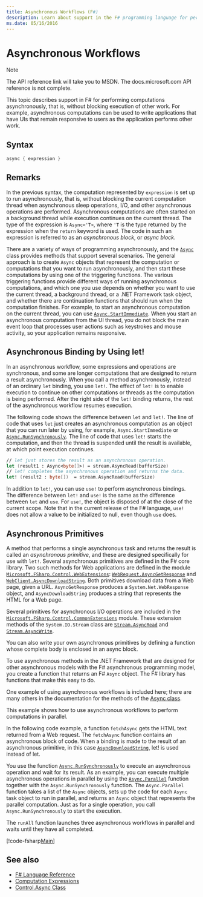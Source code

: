 ```yaml
---
title: Asynchronous Workflows (F#)
description: Learn about support in the F# programming language for performing computations asynchronously, which execute without blocking execution of other work.
ms.date: 05/16/2016
---
```

# Asynchronous Workflows

> [!NOTE]
The API reference link will take you to MSDN.  The docs.microsoft.com API reference is not complete.

This topic describes support in F# for performing computations asynchronously, that is, without blocking execution of other work. For example, asynchronous computations can be used to write applications that have UIs that remain responsive to users as the application performs other work.

## Syntax

```fsharp
async { expression }
```

## Remarks

In the previous syntax, the computation represented by `expression` is set up to run asynchronously, that is, without blocking the current computation thread when asynchronous sleep operations, I/O, and other asynchronous operations are performed. Asynchronous computations are often started on a background thread while execution continues on the current thread. The type of the expression is `Async<'T>`, where `'T` is the type returned by the expression when the `return` keyword is used. The code in such an expression is referred to as an *asynchronous block*, or *async block*.

There are a variety of ways of programming asynchronously, and the [`Async`](https://msdn.microsoft.com/library/03eb4d12-a01a-4565-a077-5e83f17cf6f7) class provides methods that support several scenarios. The general approach is to create `Async` objects that represent the computation or computations that you want to run asynchronously, and then start these computations by using one of the triggering functions. The various triggering functions provide different ways of running asynchronous computations, and which one you use depends on whether you want to use the current thread, a background thread, or a .NET Framework task object, and whether there are continuation functions that should run when the computation finishes. For example, to start an asynchronous computation on the current thread, you can use [`Async.StartImmediate`](https://msdn.microsoft.com/library/2f71d1cc-187f-48cf-ac66-e7fda41c46e3). When you start an asynchronous computation from the UI thread, you do not block the main event loop that processes user actions such as keystrokes and mouse activity, so your application remains responsive.

## Asynchronous Binding by Using let!

In an asynchronous workflow, some expressions and operations are synchronous, and some are longer computations that are designed to return a result asynchronously. When you call a method asynchronously, instead of an ordinary `let` binding, you use `let!`. The effect of `let!` is to enable execution to continue on other computations or threads as the computation is being performed. After the right side of the `let!` binding returns, the rest of the asynchronous workflow resumes execution.

The following code shows the difference between `let` and `let!`. The line of code that uses `let` just creates an asynchronous computation as an object that you can run later by using, for example, `Async.StartImmediate` or [`Async.RunSynchronously`](https://msdn.microsoft.com/library/0a6663a9-50f2-4d38-8bf3-cefd1a51fd6b). The line of code that uses `let!` starts the computation, and then the thread is suspended until the result is available, at which point execution continues.

```fsharp
// let just stores the result as an asynchronous operation.
let (result1 : Async<byte[]>) = stream.AsyncRead(bufferSize)
// let! completes the asynchronous operation and returns the data.
let! (result2 : byte[])  = stream.AsyncRead(bufferSize)
```

In addition to `let!`, you can use `use!` to perform asynchronous bindings. The difference between `let!` and `use!` is the same as the difference between `let` and `use`. For `use!`, the object is disposed of at the close of the current scope. Note that in the current release of the F# language, `use!` does not allow a value to be initialized to null, even though `use` does.

## Asynchronous Primitives

A method that performs a single asynchronous task and returns the result is called an *asynchronous primitive*, and these are designed specifically for use with `let!`. Several asynchronous primitives are defined in the F# core library. Two such methods for Web applications are defined in the module [`Microsoft.FSharp.Control.WebExtensions`](https://msdn.microsoft.com/library/95ef17bc-ee3f-44ba-8a11-c90fcf4cf003): [`WebRequest.AsyncGetResponse`](https://msdn.microsoft.com/library/09a60c31-e6e2-4b5c-ad23-92a86e50060c) and [`WebClient.AsyncDownloadString`](https://msdn.microsoft.com/library/8a85a9b7-f712-4cac-a0ce-0a797f8ea32a). Both primitives download data from a Web page, given a URL. `AsyncGetResponse` produces a `System.Net.WebResponse` object, and `AsyncDownloadString` produces a string that represents the HTML for a Web page.

Several primitives for asynchronous I/O operations are included in the [`Microsoft.FSharp.Control.CommonExtensions`](https://msdn.microsoft.com/library/2edb67cb-6814-4a30-849f-b6dbdd042396) module. These extension methods of the `System.IO.Stream` class are [`Stream.AsyncRead`](https://msdn.microsoft.com/library/85698aaa-bdda-47e6-abed-3730f59fda5e) and [`Stream.AsyncWrite`](https://msdn.microsoft.com/library/1b0a2751-e42a-47e1-bd27-020224adc618).

You can also write your own asynchronous primitives by defining a function whose complete body is enclosed in an async block.

To use asynchronous methods in the .NET Framework that are designed for other asynchronous models with the F# asynchronous programming model, you create a function that returns an F# `Async` object. The F# library has functions that make this easy to do.

One example of using asynchronous workflows is included here; there are many others in the documentation for the methods of the [Async class](https://msdn.microsoft.com/library/03eb4d12-a01a-4565-a077-5e83f17cf6f7).

This example shows how to use asynchronous workflows to perform computations in parallel.

In the following code example, a function `fetchAsync` gets the HTML text returned from a Web request. The `fetchAsync` function contains an asynchronous block of code. When a binding is made to the result of an asynchronous primitive, in this case [`AsyncDownloadString`](https://msdn.microsoft.com/library/8a85a9b7-f712-4cac-a0ce-0a797f8ea32a), let! is used instead of let.

You use the function [`Async.RunSynchronously`](https://msdn.microsoft.com/library/0a6663a9-50f2-4d38-8bf3-cefd1a51fd6b) to execute an asynchronous operation and wait for its result. As an example, you can execute multiple asynchronous operations in parallel by using the [`Async.Parallel`](https://msdn.microsoft.com/library/aa9b0355-2d55-4858-b943-cbe428de9dc4) function together with the `Async.RunSynchronously` function. The `Async.Parallel` function takes a list of the `Async` objects, sets up the code for each `Async` task object to run in parallel, and returns an `Async` object that represents the parallel computation. Just as for a single operation, you call `Async.RunSynchronously` to start the execution.

The `runAll` function launches three asynchronous workflows in parallel and waits until they have all completed.

[!code-fsharp[Main](../../../samples/snippets/fsharp/lang-ref-2/snippet8003.fs)]

## See also

- [F# Language Reference](index.md)
- [Computation Expressions](computation-expressions.md)
- [Control.Async Class](https://msdn.microsoft.com/visualfsharpdocs/conceptual/control.async-class-%5bfsharp%5d)
